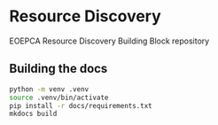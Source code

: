# Resource Discovery

EOEPCA Resource Discovery Building Block repository


## Building the docs

```bash
python -m venv .venv
source .venv/bin/activate
pip install -r docs/requirements.txt
mkdocs build
```
